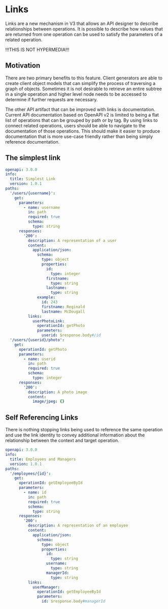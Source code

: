 # Links

Links are a new mechanism in V3 that allows an API designer to describe relationships between operations.  It is possible to describe how values that are returned from one operation can be used to satisfy the parameters of a related operation.

!!!THIS IS NOT HYPERMEDIA!!!

## Motivation
There are two primary benefits to this feature.  Client generators are able to create client object models that can simplify the process of traversing a graph of objects.  Sometimes it is not desirable to retrieve an entire subtree in a single operation and higher level node needs to be accessed to determine if further requests are necessary. 

The other API artifact that can be improved with links is documentation.  Current API documentation based on OpenAPI v2 is limited to being a flat list of operations that can be grouped by path or by tag.  By using links to connect related operations, users should be able to navigate to the documentation of those operations.  This should make it easier to produce documentation that is more use-case friendly rather than being simply reference documentation.

## The simplest link

```yaml
openapi: 3.0.0
info:
  title: Simplest Link
  version: 1.0.1
paths:
  '/users/{username}':
    get: 
      parameters:
        - name: username
          in: path
          required: true
          schema:
            type: string
      responses:
        '200': 
          description: A representation of a user
          content: 
            application/json: 
              schema:
                type: object
                properties:
                  id: 
                    type: integer
                  firstname:
                    type: string
                  lastname:
                    type: string
              example:
                id: 243
                firstname: Reginald
                lastname: McDougall
          links:
            userPhotoLink:
              operationId: getPhoto
              parameters:
                userid: $response.body#/id
  '/users/{userid}/photo':
    get: 
      operationId: getPhoto
      parameters:
        - name: userid
          in: path
          required: true
          schema:
            type: integer
      responses:
        '200':
          description: A photo image
          content:
            image/jpeg: {}

```

## Self Referencing Links

There is nothing stopping links being used to reference the same operation and use the link identity to convey additional information about the relationship between the context and target operation.

```yaml
openapi: 3.0.0
info:
  title: Employees and Managers
  version: 1.0.1
paths:
  '/employees/{id}':
    get:
      operationId: getEmployeeById
      parameters:
        - name: id
          in: path
          required: true
          schema:
            type: string
      responses:
        '200': 
          description: A representation of an employee
          content: 
            application/json: 
              schema:
                type: object
                properties:
                  id: 
                    type: string
                  username:
                    type: string
                  managerId:
                    type: string
          links:
            userManager:
              operationId: getEmployeeById
              parameters:
                id: $response.body#managerId
```
